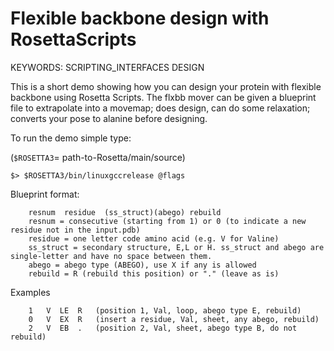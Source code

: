 Flexible backbone design with RosettaScripts
============================================

KEYWORDS: SCRIPTING_INTERFACES DESIGN

This is a short demo showing how you can design your protein with flexible backbone using Rosetta Scripts. The flxbb mover can be given a blueprint file to extrapolate into a movemap; does design, can do some relaxation; converts your pose to alanine before designing.

To run the demo simple type:

(`$ROSETTA3`= path-to-Rosetta/main/source)

```
$> $ROSETTA3/bin/linuxgccrelease @flags
```

Blueprint format:

        resnum  residue  (ss_struct)(abego) rebuild
        resnum = consecutive (starting from 1) or 0 (to indicate a new residue not in the input.pdb)
        residue = one letter code amino acid (e.g. V for Valine)
        ss_struct = secondary structure, E,L or H. ss_struct and abego are single-letter and have no space between them.
        abego = abego type (ABEGO), use X if any is allowed
        rebuild = R (rebuild this position) or "." (leave as is)
Examples

        1   V  LE  R   (position 1, Val, loop, abego type E, rebuild)
        0   V  EX  R   (insert a residue, Val, sheet, any abego, rebuild)
        2   V  EB  .   (position 2, Val, sheet, abego type B, do not rebuild)
